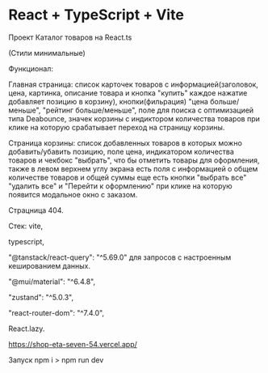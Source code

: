 # React + TypeScript + Vite


Проект Каталог товаров на React.ts


(Стили минимальные)


Функционал: 


Главная страница: список карточек товаров с информацией(заголовок, цена, картинка, описание товара и кнопка "купить" каждое нажатие добавляет позицию в корзину), кнопки(фильрация) "цена больше/меньше", "рейтинг больше/меньше", поле для поиска с оптимизацией типа Deabounce, значек корзины с индиктором количества товаров при клике на которую срабатывает переход на страницу корзины.  


Страница корзины: список добавленных товаров в которых можно добавить/убавить позицию, поле цена, индикатором количества товаров и чекбокс "выбрать", что бы отметить товары для оформления, также в левом верхнем углу экрана есть поля с информацией о общем количестве товаров и общей суммы еще есть кнопки "выбрать все" "удалить все" и "Перейти к оформлению" при клике на которую появится модальное окно с заказом.


Страцница 404.


Стек:
vite,


typescript,


 "@tanstack/react-query": "^5.69.0" для запросов с настроенным кешированием данных.

 
"@mui/material": "^6.4.8",


 "zustand": "^5.0.3",

 
"react-router-dom": "^7.4.0",


 React.lazy.


https://shop-eta-seven-54.vercel.app/


Запуск npm i > npm run dev 
